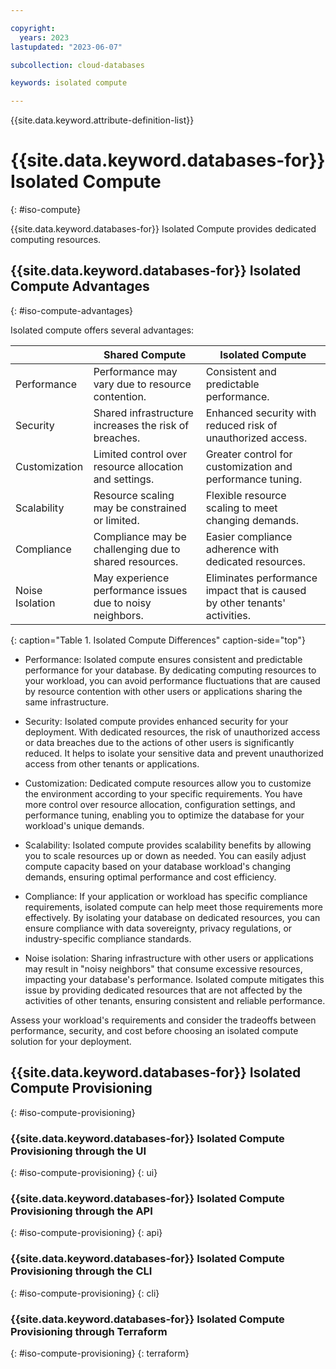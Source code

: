```yaml
---

copyright:
  years: 2023
lastupdated: "2023-06-07"

subcollection: cloud-databases

keywords: isolated compute

---
```


{{site.data.keyword.attribute-definition-list}}

# {{site.data.keyword.databases-for}} Isolated Compute
{: #iso-compute}

{{site.data.keyword.databases-for}} Isolated Compute provides dedicated computing resources. 

## {{site.data.keyword.databases-for}} Isolated Compute Advantages
{: #iso-compute-advantages}

Isolated compute offers several advantages:

|                       | Shared Compute                                           | Isolated Compute                                                  |
|-----------------------|---------------------------------------------------------|------------------------------------------------------------------|
| Performance           | Performance may vary due to resource contention.         | Consistent and predictable performance.                           |
| Security              | Shared infrastructure increases the risk of breaches.    | Enhanced security with reduced risk of unauthorized access.       |
| Customization         | Limited control over resource allocation and settings.   | Greater control for customization and performance tuning.         |
| Scalability           | Resource scaling may be constrained or limited.          | Flexible resource scaling to meet changing demands.               |
| Compliance            | Compliance may be challenging due to shared resources.   | Easier compliance adherence with dedicated resources.             |
| Noise Isolation       | May experience performance issues due to noisy neighbors.| Eliminates performance impact that is caused by other tenants' activities.|
{: caption="Table 1. Isolated Compute Differences" caption-side="top"}

- Performance: Isolated compute ensures consistent and predictable performance for your database. By dedicating computing resources to your workload, you can avoid performance fluctuations that are caused by resource contention with other users or applications sharing the same infrastructure.

- Security: Isolated compute provides enhanced security for your deployment. With dedicated resources, the risk of unauthorized access or data breaches due to the actions of other users is significantly reduced. It helps to isolate your sensitive data and prevent unauthorized access from other tenants or applications.

- Customization: Dedicated compute resources allow you to customize the environment according to your specific requirements. You have more control over resource allocation, configuration settings, and performance tuning, enabling you to optimize the database for your workload's unique demands.

- Scalability: Isolated compute provides scalability benefits by allowing you to scale resources up or down as needed. You can easily adjust compute capacity based on your database workload's changing demands, ensuring optimal performance and cost efficiency.

- Compliance: If your application or workload has specific compliance requirements, isolated compute can help meet those requirements more effectively. By isolating your database on dedicated resources, you can ensure compliance with data sovereignty, privacy regulations, or industry-specific compliance standards.

- Noise isolation: Sharing infrastructure with other users or applications may result in "noisy neighbors" that consume excessive resources, impacting your database's performance. Isolated compute mitigates this issue by providing dedicated resources that are not affected by the activities of other tenants, ensuring consistent and reliable performance.

Assess your workload's requirements and consider the tradeoffs between performance, security, and cost before choosing an isolated compute solution for your deployment.

## {{site.data.keyword.databases-for}} Isolated Compute Provisioning
{: #iso-compute-provisioning}

### {{site.data.keyword.databases-for}} Isolated Compute Provisioning through the UI
{: #iso-compute-provisioning}
{: ui}

### {{site.data.keyword.databases-for}} Isolated Compute Provisioning through the API
{: #iso-compute-provisioning}
{: api}

### {{site.data.keyword.databases-for}} Isolated Compute Provisioning through the CLI
{: #iso-compute-provisioning}
{: cli}

### {{site.data.keyword.databases-for}} Isolated Compute Provisioning through Terraform
{: #iso-compute-provisioning}
{: terraform}
